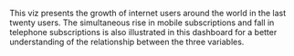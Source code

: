 This viz presents the growth of internet users around the world in the last twenty users. The simultaneous rise in mobile subscriptions and fall in telephone subscriptions is also illustrated in this dashboard for a better understanding of the relationship between the three variables.
